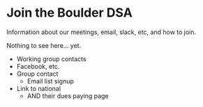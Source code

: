 ---
---
# Join the Boulder DSA

Information about our meetings, email, slack, etc, and how to join.

Nothing to see here… yet.

* Working group contacts
* Facebook, etc.
* Group contact
    * Email list signup
* Link to national
    * AND their dues paying page
